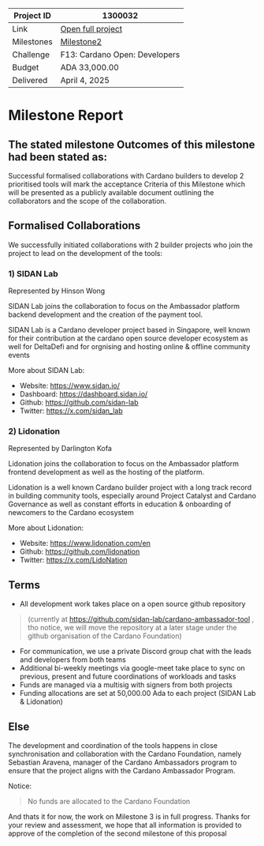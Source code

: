 |Project ID|1300032|
|-----------|-------------|
|Link|[Open full project](https://projectcatalyst.io/funds/10/f13-cardano-open-developers/cardano-ambassador-tools)|
|Milestones|[Milestone2](https://milestones.projectcatalyst.io/projects/1300032/milestones/2)
|Challenge|F13: Cardano Open: Developers|
|Budget|ADA 33,000.00|
|Delivered| April 4, 2025|

# Milestone Report

The stated milestone Outcomes of this milestone had been stated as:
- 	
Successful formalised collaborations with Cardano builders to develop 2 prioritised tools will mark the acceptance Criteria of this Milestone which will be presented as a publicly available document outlining the collaborators and the scope of the collaboration.

## Formalised Collaborations

We successfully initiated collaborations with 2 builder projects who join the project to lead on the development of the tools:

### 1) SIDAN Lab
Represented by Hinson Wong

SIDAN Lab joins the collaboration to focus on the Ambassador platform backend development and the creation of the payment tool.

SIDAN Lab is a Cardano developer project based in Singapore, well known for their contribution at the cardano open source developer ecosystem as well for DeltaDefi and for orgnising and hosting online & offline community events

More about SIDAN Lab:
- Website: https://www.sidan.io/ 
- Dashboard: https://dashboard.sidan.io/ 
- Github: https://github.com/sidan-lab 
- Twitter: https://x.com/sidan_lab 


### 2) Lidonation
Represented by Darlington Kofa

Lidonation joins the collaboration to focus on the Ambassador platform frontend development as well as the hosting of the platform.

Lidonation is a well known Cardano builder project with a long track record in building community tools, especially around Project Catalyst and Cardano Governance as well as constant efforts in education & onboarding of newcomers to the Cardano ecosystem

More about Lidonation:
- Website: https://www.lidonation.com/en 
- Github: https://github.com/lidonation 
- Twitter: https://x.com/LidoNation

## Terms
- All development work takes place on a open source github repository
> (currently at https://github.com/sidan-lab/cardano-ambassador-tool , tho notice, we will move the repository at a later stage under the github organisation of the Cardano Foundation)
- For communication, we use a private Discord group chat with the leads and developers from both teams
- Additional bi-weekly meetings via google-meet take place to sync on previous, present and future coordinations of workloads and tasks
- Funds are managed via a multisig with signers from both projects
- Funding allocations are set at 50,000.00 Ada to each project (SIDAN Lab & Lidonation)

## Else
The development and coordination of the tools happens in close synchronisation and collaboration with the Cardano Foundation, namely Sebastian Aravena, manager of the Cardano Ambassadors program to ensure that the project aligns with the Cardano Ambassador Program.

Notice:
> No funds are allocated to the Cardano Foundation


And thats it for now, the work on Milestone 3 is in full progress. Thanks for your review and assessment, we hope that all information is provided to approve of the completion of the second milestone of this proposal
